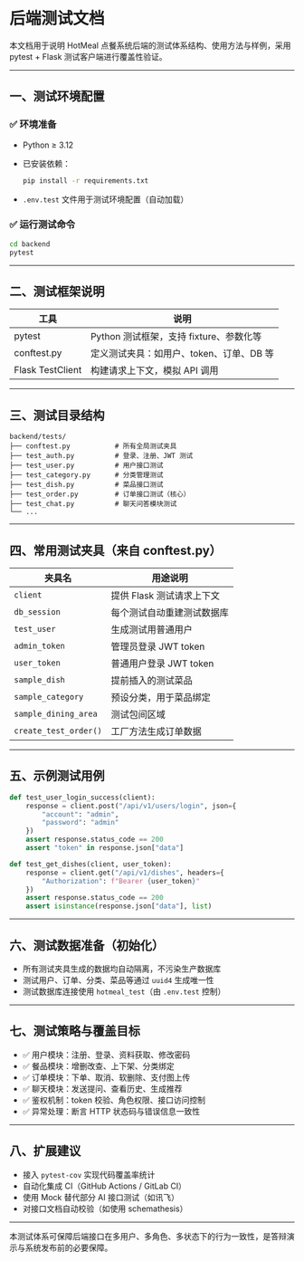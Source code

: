 # 后端测试文档

本文档用于说明 HotMeal 点餐系统后端的测试体系结构、使用方法与样例，采用 pytest + Flask 测试客户端进行覆盖性验证。

---

## 一、测试环境配置

### ✅ 环境准备

- Python ≥ 3.12
- 已安装依赖：

  ```bash
  pip install -r requirements.txt
  ```

- `.env.test` 文件用于测试环境配置（自动加载）

### ✅ 运行测试命令

```bash
cd backend
pytest
```

---

## 二、测试框架说明

| 工具             | 说明                                     |
| ---------------- | ---------------------------------------- |
| pytest           | Python 测试框架，支持 fixture、参数化等  |
| conftest.py      | 定义测试夹具：如用户、token、订单、DB 等 |
| Flask TestClient | 构建请求上下文，模拟 API 调用            |

---

## 三、测试目录结构

```
backend/tests/
├── conftest.py           # 所有全局测试夹具
├── test_auth.py          # 登录、注册、JWT 测试
├── test_user.py          # 用户接口测试
├── test_category.py      # 分类管理测试
├── test_dish.py          # 菜品接口测试
├── test_order.py         # 订单接口测试（核心）
├── test_chat.py          # 聊天问答模块测试
└── ...
```

---

## 四、常用测试夹具（来自 conftest.py）

| 夹具名                | 用途说明                   |
| --------------------- | -------------------------- |
| `client`              | 提供 Flask 测试请求上下文  |
| `db_session`          | 每个测试自动重建测试数据库 |
| `test_user`           | 生成测试用普通用户         |
| `admin_token`         | 管理员登录 JWT token       |
| `user_token`          | 普通用户登录 JWT token     |
| `sample_dish`         | 提前插入的测试菜品         |
| `sample_category`     | 预设分类，用于菜品绑定     |
| `sample_dining_area`  | 测试包间区域               |
| `create_test_order()` | 工厂方法生成订单数据       |

---

## 五、示例测试用例

```python
def test_user_login_success(client):
    response = client.post("/api/v1/users/login", json={
        "account": "admin",
        "password": "admin"
    })
    assert response.status_code == 200
    assert "token" in response.json["data"]
```

```python
def test_get_dishes(client, user_token):
    response = client.get("/api/v1/dishes", headers={
        "Authorization": f"Bearer {user_token}"
    })
    assert response.status_code == 200
    assert isinstance(response.json["data"], list)
```

---

## 六、测试数据准备（初始化）

- 所有测试夹具生成的数据均自动隔离，不污染生产数据库
- 测试用户、订单、分类、菜品等通过 `uuid4` 生成唯一性
- 测试数据库连接使用 `hotmeal_test`（由 `.env.test` 控制）

---

## 七、测试策略与覆盖目标

- ✅ 用户模块：注册、登录、资料获取、修改密码
- ✅ 餐品模块：增删改查、上下架、分类绑定
- ✅ 订单模块：下单、取消、软删除、支付图上传
- ✅ 聊天模块：发送提问、查看历史、生成推荐
- ✅ 鉴权机制：token 校验、角色权限、接口访问控制
- ✅ 异常处理：断言 HTTP 状态码与错误信息一致性

---

## 八、扩展建议

- 接入 `pytest-cov` 实现代码覆盖率统计
- 自动化集成 CI（GitHub Actions / GitLab CI）
- 使用 Mock 替代部分 AI 接口测试（如讯飞）
- 对接口文档自动校验（如使用 schemathesis）

---

本测试体系可保障后端接口在多用户、多角色、多状态下的行为一致性，是答辩演示与系统发布前的必要保障。
